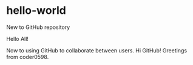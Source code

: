 # hello-world
New to GitHub repository

Hello All!

Now to using GitHub to collaborate between users. Hi GitHub!
Greetings from coder0598.
